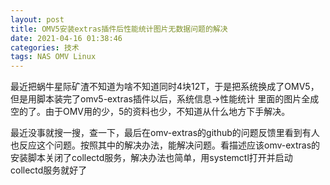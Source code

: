 ```yaml
---
layout: post
title: OMV5安装extras插件后性能统计图片无数据问题的解决
date: 2021-04-16 01:38:46
categories: 技术
tags: NAS OMV Linux
---
```


最近把蜗牛星际矿渣不知道为啥不知道同时4块12T，于是把系统换成了OMV5，但是用脚本装完了omv5-extras插件以后，系统信息->性能统计 里面的图片全成空的了。由于OMV用的少，5的资料也少，不知道从什么地方下手解决。

最近没事就搜一搜，查一下，最后在omv-extras的github的问题反馈里看到有人也反应这个问题。按照其中的解决办法，能解决问题。看描述应该omv-extras的安装脚本关闭了collectd服务，解决办法也简单，用systemctl打开并启动collectd服务就好了

